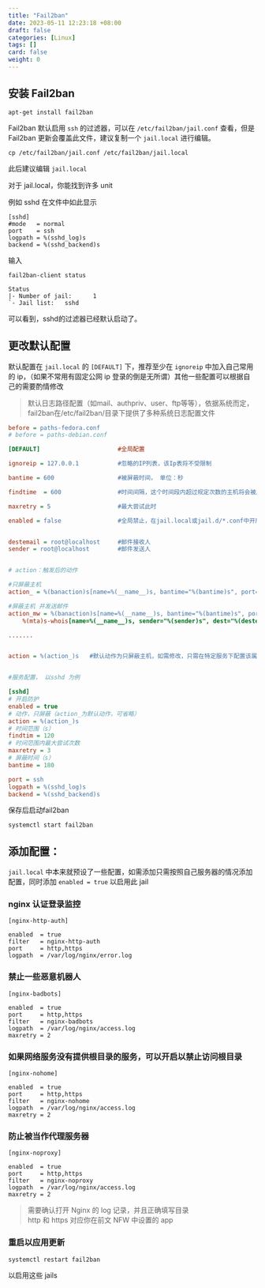 ```yaml
---
title: "Fail2ban"
date: 2023-05-11 12:23:18 +08:00
draft: false
categories: [Linux]
tags: []
card: false
weight: 0
---
```


## 安装 Fail2ban

```shell
apt-get install fail2ban
```

Fail2ban 默认启用 `ssh` 的过滤器，可以在 `/etc/fail2ban/jail.conf` 查看，但是 Fail2ban 更新会覆盖此文件，建议复制一个 `jail.local` 进行编辑。

```shell
cp /etc/fail2ban/jail.conf /etc/fail2ban/jail.local
```

此后建议编辑 `jail.local`

对于 jail.local，你能找到许多 unit

例如 sshd 在文件中如此显示

```text
[sshd]
#mode   = normal
port    = ssh
logpath = %(sshd_log)s
backend = %(sshd_backend)s
```

输入

```shell
fail2ban-client status
```

```text
Status
|- Number of jail:      1
`- Jail list:   sshd
```

可以看到，sshd的过滤器已经默认启动了。

## 更改默认配置

默认配置在 `jail.local` 的 `[DEFAULT]` 下，推荐至少在 `ignoreip` 中加入自己常用的 ip，（如果不常用有固定公网 ip 登录的倒是无所谓）其他一些配置可以根据自己的需要酌情修改

> 默认日志路径配置（如mail、authpriv、user、ftp等等），依据系统而定，fail2ban在/etc/fail2ban/目录下提供了多种系统日志配置文件

```ini
before = paths-fedora.conf
# before = paths-debian.conf

[DEFAULT]                      #全局配置

ignoreip = 127.0.0.1           #忽略的IP列表，该Ip表将不受限制

bantime = 600                  #被屏蔽时间， 单位：秒

findtime  = 600                #时间间隔，这个时间段内超过规定次数的主机将会被屏蔽

maxretry = 5                   #最大尝试此时

enabled = false                #全局禁止，在jail.local或jail.d/*.conf中开启相关联的配置


destemail = root@localhost     #邮件接收人
sender = root@localhost        #邮件发送人


# action：触发后的动作

#只屏蔽主机
action_ = %(banaction)s[name=%(__name__)s, bantime="%(bantime)s", port="%(port)s", proto    col="%(protocol)s", chain="%(chain)s"]

#屏蔽主机 并发送邮件
action_mw = %(banaction)s[name=%(__name__)s, bantime="%(bantime)s", port="%(port)s", pro    tocol="%(protocol)s", chain="%(chain)s"]
    %(mta)s-whois[name=%(__name__)s, sender="%(sender)s", dest="%(destemail)s",     protocol="%(protocol)s", chain="%(chain)s"]

.......


action = %(action_)s   #默认动作为只屏蔽主机，如需修改，只需在特定服务下配置该属性即可


#服务配置， 以sshd 为例

[sshd]
# 开启防护
enabled = true
# 动作，只屏蔽（action_为默认动作，可省略）
action = %(action_)s
# 时间范围（s）
findtim = 120
# 时间范围内最大尝试次数
maxretry = 3
# 屏蔽时间（s）
bantime = 180

port = ssh
logpath = %(sshd_log)s
backend = %(sshd_backend)s
```

保存后启动fail2ban

```shell
systemctl start fail2ban
```

## 添加配置：

`jail.local` 中本来就预设了一些配置，如需添加只需按照自己服务器的情况添加配置，同时添加 `enabled = true` 以启用此 jail

### nginx 认证登录监控

```
[nginx-http-auth]

enabled  = true
filter   = nginx-http-auth
port     = http,https
logpath  = /var/log/nginx/error.log
```

### 禁止一些恶意机器人

```
[nginx-badbots]

enabled  = true
port     = http,https
filter   = nginx-badbots
logpath  = /var/log/nginx/access.log
maxretry = 2
```

### 如果网络服务没有提供根目录的服务，可以开启以禁止访问根目录

```
[nginx-nohome]

enabled  = true
port     = http,https
filter   = nginx-nohome
logpath  = /var/log/nginx/access.log
maxretry = 2
```

### 防止被当作代理服务器

```
[nginx-noproxy]

enabled  = true
port     = http,https
filter   = nginx-noproxy
logpath  = /var/log/nginx/access.log
maxretry = 2
```

> 需要确认打开 Nginx 的 log 记录，并且正确填写目录  
> http 和 https 对应你在前文 NFW 中设置的 app

### 重启以应用更新

```shell
systemctl restart fail2ban
```

以启用这些 jails

